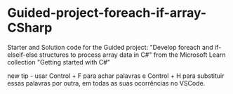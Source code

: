 # Guided-project-foreach-if-array-CSharp
Starter and Solution code for the Guided project: "Develop foreach and if-elseif-else structures to process array data in C#" from the Microsoft Learn collection "Getting started with C#"


new tip - usar Control + F para achar palavras e Control + H para substituir essas palavras por outra,
em todas as suas ocorrências no VSCode.